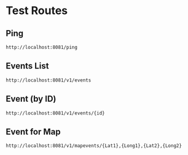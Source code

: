 # Test Routes

## Ping

`http://localhost:8081/ping`

## Events List

`http://localhost:8081/v1/events`

## Event (by ID)

`http://localhost:8081/v1/events/{id}`

## Event for Map

`http://localhost:8081/v1/mapevents/{Lat1},{Long1},{Lat2},{Long2}`
